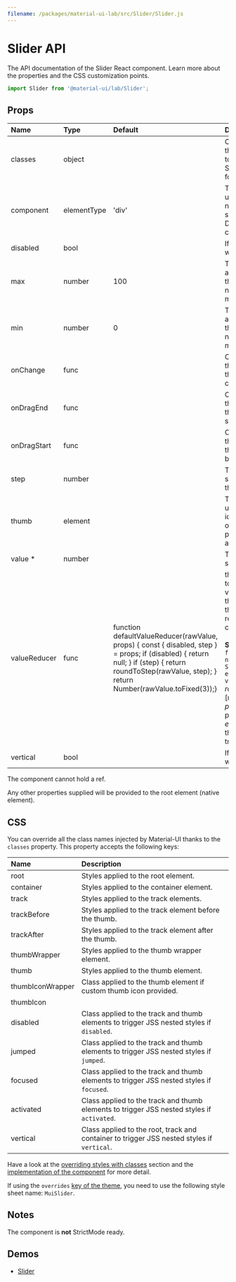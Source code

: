 ```yaml
---
filename: /packages/material-ui-lab/src/Slider/Slider.js
---
```


<!--- This documentation is automatically generated, do not try to edit it. -->

# Slider API

<p class="description">The API documentation of the Slider React component. Learn more about the properties and the CSS customization points.</p>

```js
import Slider from '@material-ui/lab/Slider';
```



## Props

| Name | Type | Default | Description |
|:-----|:-----|:--------|:------------|
| <span class="prop-name">classes</span> | <span class="prop-type">object</span> |  | Override or extend the styles applied to the component. See [CSS API](#css) below for more details. |
| <span class="prop-name">component</span> | <span class="prop-type">elementType</span> | <span class="prop-default">'div'</span> | The component used for the root node. Either a string to use a DOM element or a component. |
| <span class="prop-name">disabled</span> | <span class="prop-type">bool</span> |  | If `true`, the slider will be disabled. |
| <span class="prop-name">max</span> | <span class="prop-type">number</span> | <span class="prop-default">100</span> | The maximum allowed value of the slider. Should not be equal to min. |
| <span class="prop-name">min</span> | <span class="prop-type">number</span> | <span class="prop-default">0</span> | The minimum allowed value of the slider. Should not be equal to max. |
| <span class="prop-name">onChange</span> | <span class="prop-type">func</span> |  | Callback function that is fired when the slider's value changed. |
| <span class="prop-name">onDragEnd</span> | <span class="prop-type">func</span> |  | Callback function that is fired when the slide has stopped moving. |
| <span class="prop-name">onDragStart</span> | <span class="prop-type">func</span> |  | Callback function that is fired when the slider has begun to move. |
| <span class="prop-name">step</span> | <span class="prop-type">number</span> |  | The granularity the slider can step through values. |
| <span class="prop-name">thumb</span> | <span class="prop-type">element</span> |  | The component used for the slider icon. This is optional, if provided should be a react element. |
| <span class="prop-name required">value&nbsp;*</span> | <span class="prop-type">number</span> |  | The value of the slider. |
| <span class="prop-name">valueReducer</span> | <span class="prop-type">func</span> | <span class="prop-default">function defaultValueReducer(rawValue, props) {  const { disabled, step } = props;  if (disabled) {    return null;  }  if (step) {    return roundToStep(rawValue, step);  }  return Number(rawValue.toFixed(3));}</span> | the reducer used to process the value emitted from the slider. If `null` or the same value is returned no change is emitted.<br><br>**Signature:**<br>`function(rawValue: number, props: SliderProps, event: Event) => void`<br>*rawValue:* value in [min, max]<br>*props:* current props of the Slider<br>*event:* the event the change was triggered from |
| <span class="prop-name">vertical</span> | <span class="prop-type">bool</span> |  | If `true`, the slider will be vertical. |

The component cannot hold a ref.

Any other properties supplied will be provided to the root element (native element).

## CSS

You can override all the class names injected by Material-UI thanks to the `classes` property.
This property accepts the following keys:


| Name | Description |
|:-----|:------------|
| <span class="prop-name">root</span> | Styles applied to the root element.
| <span class="prop-name">container</span> | Styles applied to the container element.
| <span class="prop-name">track</span> | Styles applied to the track elements.
| <span class="prop-name">trackBefore</span> | Styles applied to the track element before the thumb.
| <span class="prop-name">trackAfter</span> | Styles applied to the track element after the thumb.
| <span class="prop-name">thumbWrapper</span> | Styles applied to the thumb wrapper element.
| <span class="prop-name">thumb</span> | Styles applied to the thumb element.
| <span class="prop-name">thumbIconWrapper</span> | Class applied to the thumb element if custom thumb icon provided.
| <span class="prop-name">thumbIcon</span> | 
| <span class="prop-name">disabled</span> | Class applied to the track and thumb elements to trigger JSS nested styles if `disabled`.
| <span class="prop-name">jumped</span> | Class applied to the track and thumb elements to trigger JSS nested styles if `jumped`.
| <span class="prop-name">focused</span> | Class applied to the track and thumb elements to trigger JSS nested styles if `focused`.
| <span class="prop-name">activated</span> | Class applied to the track and thumb elements to trigger JSS nested styles if `activated`.
| <span class="prop-name">vertical</span> | Class applied to the root, track and container to trigger JSS nested styles if `vertical`.

Have a look at the [overriding styles with classes](/customization/components/#overriding-styles-with-classes) section
and the [implementation of the component](https://github.com/mui-org/material-ui/blob/next/packages/material-ui-lab/src/Slider/Slider.js)
for more detail.

If using the `overrides` [key of the theme](/customization/themes/#css),
you need to use the following style sheet name: `MuiSlider`.

## Notes

The component is **not** StrictMode ready.

## Demos

- [Slider](/components/slider/)

